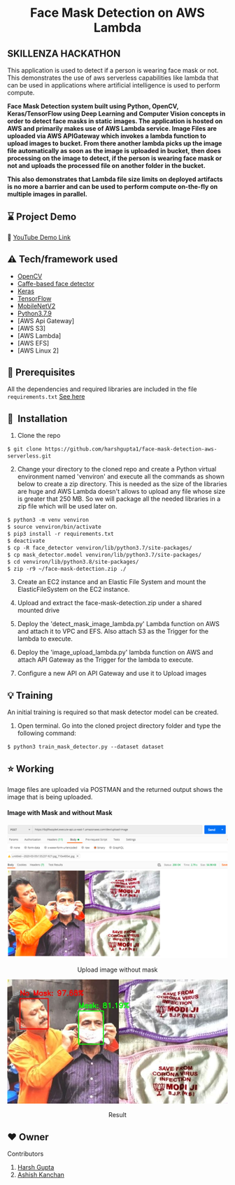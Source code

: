 <h1 align="center">Face Mask Detection on AWS Lambda</h1>

## SKILLENZA HACKATHON

This application is used to detect if a person is wearing face mask or not. This demonstrates the use of aws serverless capabilities like lambda that can be used in applications where artificial intelligence is used to perform compute.

<div align= "left">
  <b><p>Face Mask Detection system built using Python, OpenCV, Keras/TensorFlow using Deep Learning and Computer Vision concepts in order to detect face masks in static images. The application is hosted on AWS and primarily makes use of AWS Lambda service. Image Files are uploaded via AWS APIGateway which invokes a lambda function to upload images to bucket. From there another lambda picks up the image file automatically as soon as the image is uploaded in bucket, then does processing on the image to detect, if the person is wearing face mask or not and uploads the processed file on another folder in the bucket.</p>
    <p>This also demonstrates that Lambda file size limits on deployed artifacts is no more a barrier and can be used to perform compute on-the-fly on multiple images in parallel.</p>
  </b>
</div>

## :hourglass: Project Demo
:movie_camera: [YouTube Demo Link](https://youtu.be/vgXsuO7LOYU)

## :warning: Tech/framework used

- [OpenCV](https://opencv.org/)
- [Caffe-based face detector](https://caffe.berkeleyvision.org/)
- [Keras](https://keras.io/)
- [TensorFlow](https://www.tensorflow.org/)
- [MobileNetV2](https://arxiv.org/abs/1801.04381)
- [Python3.7.9](https://www.python.org/downloads/release/python-379/)
- [AWS Api Gateway]
- [AWS S3]
- [AWS Lambda]
- [AWS EFS]
- [AWS Linux 2]

## :key: Prerequisites

All the dependencies and required libraries are included in the file <code>requirements.txt</code> [See here](https://github.com/harshgupta1/face-mask-detection-aws-serverless/blob/master/requirements.txt)

## 🚀&nbsp; Installation
1. Clone the repo
```
$ git clone https://github.com/harshgupta1/face-mask-detection-aws-serverless.git
```

2. Change your directory to the cloned repo and create a Python virtual environment named 'venviron' and execute all the commands as shown below to create a zip directory. This is needed as the size of the libraries are huge and AWS Lambda doesn't allows to upload any file whose size is greater that 250 MB. So we will package all the needed libraries in a zip file which will be used later on.
```
$ python3 -m venv venviron
$ source venviron/bin/activate
$ pip3 install -r requirements.txt
$ deactivate
$ cp -R face_detector venviron/lib/python3.7/site-packages/
$ cp mask_detector.model venviron/lib/python3.7/site-packages/
$ cd venviron/lib/python3.8/site-packages/
$ zip -r9 ~/face-mask-detection.zip ./
```

3. Create an EC2 instance and an Elastic File System and mount the ElasticFileSystem on the EC2 instance.

4. Upload and extract the face-mask-detection.zip under a shared mounted drive

5. Deploy the 'detect_mask_image_lambda.py' Lambda function on AWS and attach it to VPC and EFS. Also attach S3 as the Trigger for the lambda to execute.

6. Deploy the 'image_upload_lambda.py' lambda function on AWS and attach API Gateway as the Trigger for the lambda to execute.

7. Configure a new API on API Gateway and use it to Upload images 

## :bulb: Training

An initial training is required so that mask detector model can be created.
1. Open terminal. Go into the cloned project directory folder and type the following command:
```
$ python3 train_mask_detector.py --dataset dataset
```
## :star: Working
Image files are uploaded via POSTMAN and the returned output shows the image that is being uploaded.

#### Image with Mask and without Mask
<p align="center">
  <img src="readme_images/unmask_image_upload.png">
</p>
<p align="center">Upload image without mask</p>

<p align="center">
  <img src="readme_images/af69cdc8-fa64-11ea-97d5-660320c7ebe0.jpg">
</p>
<p align="center">Result</p>

## :heart: Owner
Contributors
1. [Harsh Gupta](https://www.linkedin.com/in/harshg2003/)
2. [Ashish Kanchan](https://www.linkedin.com/in/ashish-kanchan-b4783462/)
